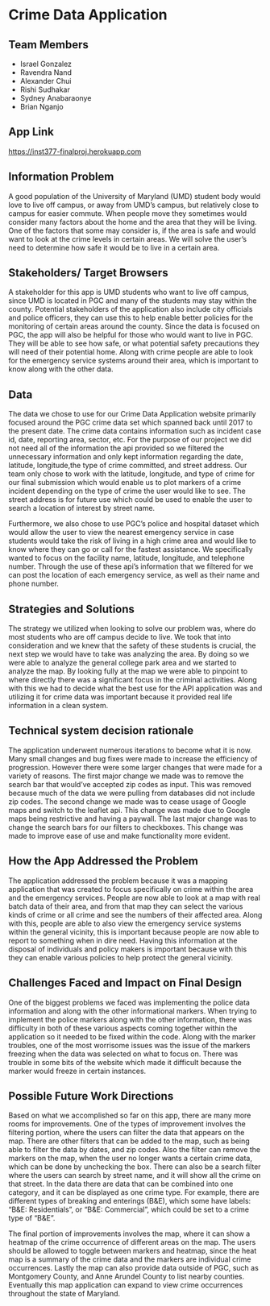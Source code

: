# Crime Data Application

## Team Members

* Israel Gonzalez
* Ravendra Nand
* Alexander Chui
* Rishi Sudhakar
* Sydney Anabaraonye
* Brian Nganjo

## App Link

<https://inst377-finalproj.herokuapp.com>

## Information Problem

A good population of the University of Maryland (UMD) student body would love to live off campus, or away from UMD’s campus, but relatively close to campus for easier commute. When people move they sometimes would consider many factors about the home and the area that they will be living. One of the factors that some may consider is, if the area is safe and would want to look at the crime levels in certain areas. We will solve the user’s need to determine how safe it would be to live in a certain area.

## Stakeholders/ Target Browsers

A stakeholder for this app is  UMD students who want to live off campus, since UMD is located in PGC and many of the students may stay within the county. Potential stakeholders of the application also include city officials and police officers, they can use this to help enable better policies for the monitoring of certain areas around the county. Since the data is focused on PGC, the app will also be helpful for those who would want to live in PGC. They will be able to see how safe, or what potential safety precautions they will need of their potential home. Along with crime people are able to look for the emergency service systems around their area, which is important to know along with the other data.

## Data

The data we chose to use for our Crime Data Application website primarily focused around the PGC crime data set which spanned back until 2017 to the present date. The crime data contains information such as incident case id, date, reporting area, sector, etc. For the purpose of our project we did not need all of the information the api provided so we filtered the unnecessary information and only kept information regarding the date, latitude, longitude,the type of crime committed, and street address. Our team only chose to work with the latitude, longitude, and type of crime for our final submission which would enable us to plot markers of a crime incident depending on the type of crime the user would like to see. The street address is for future use which could be used to enable the user to search a location of interest by street name.

Furthermore, we also chose to use PGC’s police and hospital dataset which would allow the user to view the nearest emergency service in case students would take the risk of living in a high crime area and would like to know where they can go or call for the fastest assistance. We specifically wanted to focus on the facility name, latitude, longitude, and telephone number. Through the use of these api’s information that we filtered for we can post the location of each emergency service, as well as their name and phone number.

## Strategies and Solutions

The strategy we utilized when looking to solve our problem was, where do most students who are off campus decide to live. We took that into consideration and we knew that the safety of these students is crucial, the next step we would have to take was analyzing the area. By doing so we were able to analyze the general college park area and we started to analyze the map. By looking fully at the map we were able to pinpoint to where directly there was a significant focus in the criminal activities. Along with this we had to decide what the best use for the API application was and utilizing it for crime data was important because it provided real life information in a clean system.

## Technical system decision rationale

The application underwent numerous iterations to become what it is now. Many small changes and bug fixes were made to increase the efficiency of progression. However there were some larger changes that were made for a variety of reasons. The first major change we made was to remove the search bar that would’ve accepted zip codes as input. This was removed because much of the data we were pulling from databases did not include zip codes. The second change we made was to cease usage of Google maps and switch to the leaflet api. This change was made due to Google maps being restrictive and having a paywall. The last major change was to change the search bars for our filters to checkboxes. This change was made to improve ease of use and make functionality more evident.

## How the App Addressed the Problem

The application addressed the problem because it was a mapping application that was created to focus specifically on crime within the area and the emergency services. People are now able to look at a map with real batch data of their area, and from that map they can select the various kinds of crime or all crime and see the numbers of their affected area. Along with this, people are able to also view the emergency service systems within the general vicinity, this is important because people are now able to report to something when in dire need. Having this information at the disposal of individuals and policy makers is important because with this they can enable various policies to help protect the general vicinity.

## Challenges Faced and Impact on Final Design

One of the biggest problems we faced was implementing the police data information and along with the other informational markers. When trying to implement the police markers along with the other information, there was difficulty in both of these various aspects coming together within the application so it needed to be fixed within the code. Along with the marker troubles, one of the most worrisome issues was the issue of the markers freezing when the data was selected on what to focus on. There was trouble in some bits of the website which made it difficult because the marker would freeze in certain instances.

## Possible Future Work Directions

Based on what we accomplished so far on this app, there are many more rooms for improvements. One of the types of improvement involves the filtering portion, where the users can filter the data that appears on the map. There are other filters that can be added to the map, such as being able to filter the data by dates, and zip codes. Also the filter can remove the markers on the map, when the user no longer wants a certain crime data, which can be done by unchecking the box. There can also be a search filter where the users can search by street name, and it will show all the crime on that street. In the data there are data that can be combined into one category, and it can be displayed as one crime type. For example, there are different types of breaking and enterings (B&E), which some have labels: “B&E: Residentials”, or “B&E: Commercial”, which could be set to a crime type of “B&E”.

The final portion of improvements involves the map, where it can show a heatmap of the crime occurrence of different areas on the map. The users should be allowed to toggle between markers and heatmap, since the heat map is a summary of the crime data and the markers are individual crime occurrences. Lastly the map can also provide data outside of PGC, such as Montgomery County, and  Anne Arundel County to list nearby counties. Eventually this map application can expand to view crime occurrences throughout the state of Maryland.